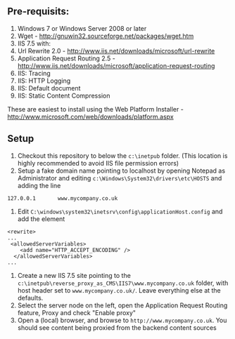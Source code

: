 ## Pre-requisits:

1.  Windows 7 or Windows Server 2008 or later
1.  Wget - http://gnuwin32.sourceforge.net/packages/wget.htm
1.  IIS 7.5 with:
  1. Url Rewrite 2.0 - http://www.iis.net/downloads/microsoft/url-rewrite
  1. Application Request Routing 2.5 - http://www.iis.net/downloads/microsoft/application-request-routing 
  1. IIS: Tracing  
  1. IIS: HTTP Logging
  1. IIS: Default document
  1. IIS: Static Content Compression
  
These are easiest to install using the Web Platform Installer - http://www.microsoft.com/web/downloads/platform.aspx

## Setup

1.  Checkout this repository to below the `c:\inetpub` folder.  (This location is highly recommended to avoid IIS file permission errors)
1.  Setup a fake domain name pointing to localhost by opening Notepad as Administrator and editing `c:\Windows\System32\drivers\etc\HOSTS` and adding the line

```
127.0.0.1		www.mycompany.co.uk
```
1.  Edit `C:\windows\system32\inetsrv\config\applicationHost.config` and add the element

```
<rewrite>
...
 <allowedServerVariables>
    <add name="HTTP_ACCEPT_ENCODING" />
  </allowedServerVariables>
...

```
1.  Create a new IIS 7.5 site pointing to the `c:\inetpub\reverse_proxy_as_CMS\IIS7\www.mycompany.co.uk` folder, with host header set to `www.mycompany.co.uk/`.  Leave everything else at the defaults.
1.  Select the server node on the left, open the Application Request Routing feature, Proxy and check "Enable proxy"
1.  Open a (local) browser, and browse to `http://www.mycompany.co.uk`.  You should see content being proxied from the backend content sources
